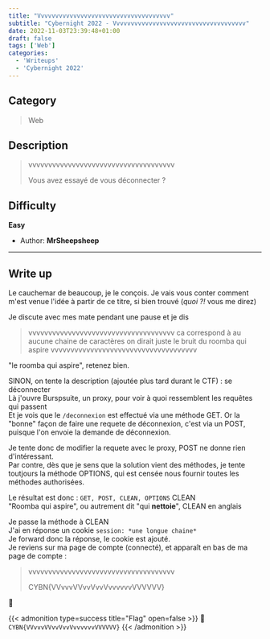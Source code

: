```yaml
---
title: "Vvvvvvvvvvvvvvvvvvvvvvvvvvvvvvvvvvvvv"
subtitle: "Cybernight 2022 - Vvvvvvvvvvvvvvvvvvvvvvvvvvvvvvvvvvvvv"
date: 2022-11-03T23:39:48+01:00
draft: false
tags: ['Web']
categories:
  - 'Writeups'
  - 'Cybernight 2022'
---
```


## Category

> Web

## Description

> vvvvvvvvvvvvvvvvvvvvvvvvvvvvvvvvvvvvv
> 
> Vous avez essayé de vous déconnecter ?

## Difficulty

**Easy**

- Author: **MrSheepsheep**
---

## Write up

Le cauchemar de beaucoup, je le conçois.
Je vais vous conter comment m'est venue l'idée à partir de ce titre, si bien trouvé (*quoi ?!* vous me direz)

Je discute avec mes mate pendant une pause et je dis
> vvvvvvvvvvvvvvvvvvvvvvvvvvvvvvvvvvvvv ca correspond à au aucune chaine de caractères
> on dirait juste le bruit du roomba qui aspire
> vvvvvvvvvvvvvvvvvvvvvvvvvvvvvvvvvvvvv

"le roomba qui aspire", retenez bien.

SINON, on tente la description (ajoutée plus tard durant le CTF) : se déconnecter <br/>
Là j'ouvre Burspsuite, un proxy, pour voir à quoi ressemblent les requêtes qui passent <br/>
Et je vois que le `/deconnexion` est effectué via une méthode GET. Or la "bonne" façon de faire une requete de déconnexion, c'est via un POST, puisque l'on envoie la demande de déconnexion.

Je tente donc de modifier la requete avec le proxy, POST ne donne rien d'intéressant.<br/>
Par contre, dès que je sens que la solution vient des méthodes, je tente toutjours la méthode OPTIONS, qui est censée nous fournir toutes les méthodes authorisées.

Le résultat est donc : `GET, POST, CLEAN, OPTIONS`
CLEAN<br/>
"Roomba qui aspire", ou autrement dit "qui **nettoie**", CLEAN en anglais

Je passe la méthode à CLEAN <br/>
J'ai en réponse un cookie `session: *une longue chaine*` <br/>
Je forward donc la réponse, le cookie est ajouté. <br/>
Je reviens sur ma page de compte (connecté), et apparaît en bas de ma page de compte :

> vvvvvvvvvvvvvvvvvvvvvvvvvvvvvvvvvvvvv
>
> CYBN{VVvvvVVvvVvvVvvvvvvVVVVVV}

🚩 


{{< admonition type=success title="Flag" open=false >}}
:triangular_flag_on_post: `CYBN{VVvvvVVvvVvvVvvvvvvVVVVVV}`
{{< /admonition >}}

